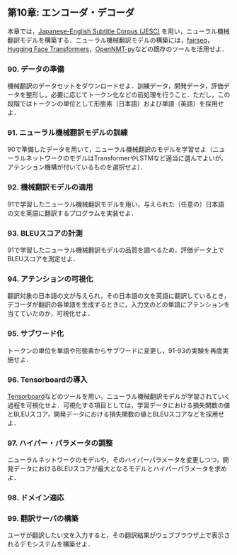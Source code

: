 ## 第10章: エンコーダ・デコーダ

本章では，[Japanese-English Subtitle Corpus (JESC)](https://nlp.stanford.edu/projects/jesc/index_ja.html) を用い，ニューラル機械翻訳モデルを構築する．ニューラル機械翻訳モデルの構築には，[fairseq](https://github.com/pytorch/fairseq)，[Hugging Face Transformers](https://github.com/huggingface/transformers)，[OpenNMT-py](https://github.com/OpenNMT/OpenNMT-py)などの既存のツールを活用せよ．

### 90. データの準備

機械翻訳のデータセットをダウンロードせよ．訓練データ，開発データ，評価データを整形し，必要に応じてトークン化などの前処理を行うこと．ただし，この段階ではトークンの単位として形態素（日本語）および単語（英語）を採用せよ．

### 91. ニューラル機械翻訳モデルの訓練

90で準備したデータを用いて，ニューラル機械翻訳のモデルを学習せよ（ニューラルネットワークのモデルはTransformerやLSTMなど適当に選んでよいが，アテンション機構が付いているものを選択せよ）．

### 92. 機械翻訳モデルの適用

91で学習したニューラル機械翻訳モデルを用い，与えられた（任意の）日本語の文を英語に翻訳するプログラムを実装せよ．

### 93. BLEUスコアの計測

91で学習したニューラル機械翻訳モデルの品質を調べるため，評価データ上でBLEUスコアを測定せよ．

### 94. アテンションの可視化

翻訳対象の日本語の文が与えられ，その日本語の文を英語に翻訳しているとき，デコーダが翻訳の各単語を生成するときに，入力文のどの単語にアテンションを当てていたのか，可視化せよ．

### 95. サブワード化

トークンの単位を単語や形態素からサブワードに変更し，91-93の実験を再度実施せよ．

### 96. Tensorboardの導入

[Tensorboard](https://www.tensorflow.org/tensorboard)などのツールを用い，ニューラル機械翻訳モデルが学習されていく過程を可視化せよ．可視化する項目としては，学習データにおける損失関数の値とBLEUスコア，開発データにおける損失関数の値とBLEUスコアなどを採用せよ．

### 97. ハイパー・パラメータの調整

ニューラルネットワークのモデルや，そのハイパーパラメータを変更しつつ，開発データにおけるBLEUスコアが最大となるモデルとハイパーパラメータを求めよ．

### 98. ドメイン適応


### 99. 翻訳サーバの構築

ユーザが翻訳したい文を入力すると，その翻訳結果がウェブブラウザ上で表示されるデモシステムを構築せよ．
